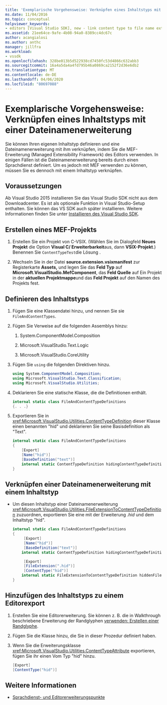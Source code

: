 ```yaml
---
title: 'Exemplarische Vorgehensweise: Verknüpfen eines Inhaltstyps mit einer Dateinamenerweiterung | Microsoft Docs'
ms.date: 11/04/2016
ms.topic: conceptual
helpviewer_keywords:
- editors [Visual Studio SDK], new - link content type to file name extension
ms.assetid: 21ee64ce-9afe-4b08-94a0-8389cc4dc67c
author: acangialosi
ms.author: anthc
manager: jillfra
ms.workload:
- vssdk
ms.openlocfilehash: 328be013b5d522938cd7450fc53d4866c632abb3
ms.sourcegitcommit: 16a4a5da4a4fd795b46a0869ca2152f2d36e6db2
ms.translationtype: MT
ms.contentlocale: de-DE
ms.lasthandoff: 04/06/2020
ms.locfileid: "80697088"
---
```

# <a name="walkthrough-link-a-content-type-to-a-file-name-extension"></a>Exemplarische Vorgehensweise: Verknüpfen eines Inhaltstyps mit einer Dateinamenerweiterung
Sie können Ihren eigenen Inhaltstyp definieren und eine Dateinamenerweiterung mit ihm verknüpfen, indem Sie die MEF-Erweiterung (Managed Extensibility Framework) des Editors verwenden. In einigen Fällen ist die Dateinamenerweiterung bereits durch einen Sprachdienst definiert. Um es jedoch mit MEF verwenden zu können, müssen Sie es dennoch mit einem Inhaltstyp verknüpfen.

## <a name="prerequisites"></a>Voraussetzungen
 Ab Visual Studio 2015 installieren Sie das Visual Studio SDK nicht aus dem Downloadcenter. Es ist als optionale Funktion in Visual Studio-Setup enthalten. Sie können das VS SDK auch später installieren. Weitere Informationen finden Sie unter [Installieren des Visual Studio SDK](../extensibility/installing-the-visual-studio-sdk.md).

## <a name="create-a-mef-project"></a>Erstellen eines MEF-Projekts

1. Erstellen Sie ein Projekt von C-VSIX. (Wählen Sie im Dialogfeld **Neues Projekt** die Option **Visual C/ Erweiterbarkeit**aus, dann **VSIX-Projekt**.) Benennen Sie `ContentTypeTest`die Lösung .

2. Wechseln Sie in der Datei **source.extension.vsixmanifest** zur Registerkarte **Assets,** und legen Sie das **Feld Typ** auf **Microsoft.VisualStudio.MefComponent**, das **Feld Quelle** auf Ein Projekt in der **aktuellen Projektmappe**und das **Feld Projekt** auf den Namen des Projekts fest.

## <a name="define-the-content-type"></a>Definieren des Inhaltstyps

1. Fügen Sie eine Klassendatei hinzu, und nennen Sie sie `FileAndContentTypes`.

2. Fügen Sie Verweise auf die folgenden Assemblys hinzu:

    1. System.ComponentModel.Composition

    2. Microsoft.VisualStudio.Text.Logic

    3. Microsoft.VisualStudio.CoreUtility

3. Fügen Sie `using` die folgenden Direktiven hinzu.

    ```csharp
    using System.ComponentModel.Composition;
    using Microsoft.VisualStudio.Text.Classification;
    using Microsoft.VisualStudio.Utilities;

    ```

4. Deklarieren Sie eine statische Klasse, die die Definitionen enthält.

    ```csharp
    internal static class FileAndContentTypeDefinitions
    {. . .}
    ```

5. Exportieren Sie in <xref:Microsoft.VisualStudio.Utilities.ContentTypeDefinition> dieser Klasse einen benannten "hid" und deklarieren Sie seine Basisdefinition als "Text".

    ```csharp
    internal static class FileAndContentTypeDefinitions
    {
        [Export]
        [Name("hid")]
        [BaseDefinition("text")]
        internal static ContentTypeDefinition hidingContentTypeDefinition;
    }
    ```

## <a name="link-a-file-name-extension-to-a-content-type"></a>Verknüpfen einer Dateinamenerweiterung mit einem Inhaltstyp

- Um diesen Inhaltstyp einer Dateinamenerweiterung <xref:Microsoft.VisualStudio.Utilities.FileExtensionToContentTypeDefinition> zuzuordnen, exportieren Sie eine mit der Erweiterung *.hid* und dem Inhaltstyp "hid".

    ```csharp
    internal static class FileAndContentTypeDefinitions
    {
         [Export]
         [Name("hid")]
         [BaseDefinition("text")]
        internal static ContentTypeDefinition hidingContentTypeDefinition;

         [Export]
         [FileExtension(".hid")]
         [ContentType("hid")]
        internal static FileExtensionToContentTypeDefinition hiddenFileExtensionDefinition;
    }
    ```

## <a name="add-the-content-type-to-an-editor-export"></a>Hinzufügen des Inhaltstyps zu einem Editorexport

1. Erstellen Sie eine Editorerweiterung. Sie können z. B. die in Walkthrough beschriebene Erweiterung der Randglyphen [verwenden: Erstellen einer Randglyphe](../extensibility/walkthrough-creating-a-margin-glyph.md).

2. Fügen Sie die Klasse hinzu, die Sie in dieser Prozedur definiert haben.

3. Wenn Sie die Erweiterungsklasse <xref:Microsoft.VisualStudio.Utilities.ContentTypeAttribute> exportieren, fügen Sie ihr einen Vom Typ "hid" hinzu.

    ```csharp
    [Export]
    [ContentType("hid")]
    ```

## <a name="see-also"></a>Weitere Informationen
- [Sprachdienst- und Editorerweiterungspunkte](../extensibility/language-service-and-editor-extension-points.md)
